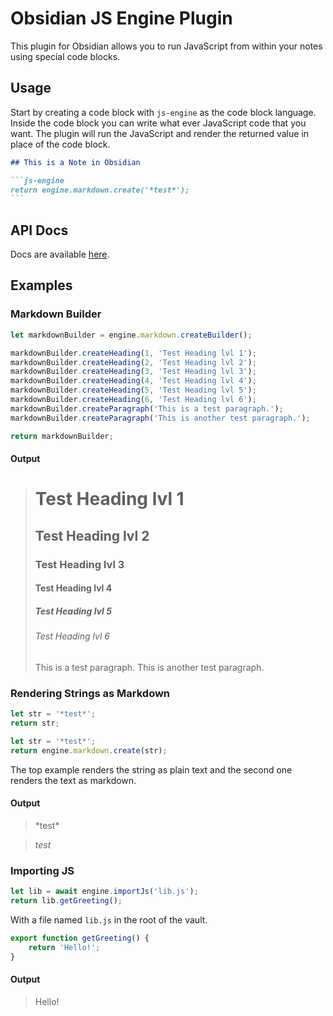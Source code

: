 # Obsidian JS Engine Plugin

This plugin for Obsidian allows you to run JavaScript from within your notes using special code blocks.

## Usage

Start by creating a code block with `js-engine` as the code block language.
Inside the code block you can write what ever JavaScript code that you want.
The plugin will run the JavaScript and render the returned value in place of the code block.

````md
## This is a Note in Obsidian

```js-engine
return engine.markdown.create('*test*');
```
````

## API Docs

Docs are available [here](https://www.moritzjung.dev/obsidian-js-engine-plugin-docs/).

## Examples

### Markdown Builder

```js
let markdownBuilder = engine.markdown.createBuilder();

markdownBuilder.createHeading(1, 'Test Heading lvl 1');
markdownBuilder.createHeading(2, 'Test Heading lvl 2');
markdownBuilder.createHeading(3, 'Test Heading lvl 3');
markdownBuilder.createHeading(4, 'Test Heading lvl 4');
markdownBuilder.createHeading(5, 'Test Heading lvl 5');
markdownBuilder.createHeading(6, 'Test Heading lvl 6');
markdownBuilder.createParagraph('This is a test paragraph.');
markdownBuilder.createParagraph('This is another test paragraph.');

return markdownBuilder;
```

#### Output

> # Test Heading lvl 1
> ## Test Heading lvl 2
> ### Test Heading lvl 3
> #### Test Heading lvl 4
> ##### Test Heading lvl 5
> ###### Test Heading lvl 6
> This is a test paragraph.
> This is another test paragraph.

### Rendering Strings as Markdown

```js
let str = '*test*';
return str;
```

```js
let str = '*test*';
return engine.markdown.create(str);
```

The top example renders the string as plain text and the second one renders the text as markdown.

#### Output

> \*test\*

> _test_

### Importing JS

```js
let lib = await engine.importJs('lib.js');
return lib.getGreeting();
```

With a file named `lib.js` in the root of the vault.

```js
export function getGreeting() {
	return 'Hello!';
}
```

#### Output

> Hello!
